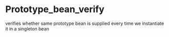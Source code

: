 # Prototype_bean_verify
verifies whether same prototype bean is supplied every time we instantiate it in a singleton bean
